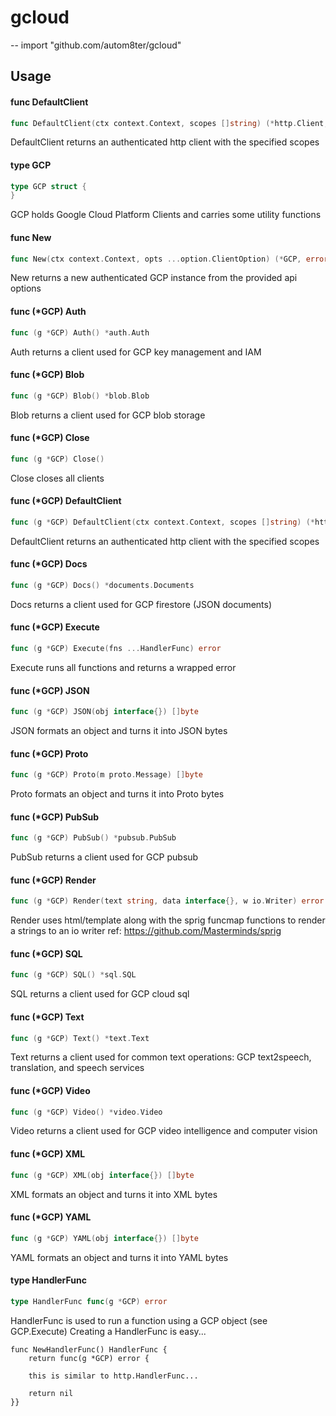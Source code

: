 # gcloud
--
    import "github.com/autom8ter/gcloud"


## Usage

#### func  DefaultClient

```go
func DefaultClient(ctx context.Context, scopes []string) (*http.Client, error)
```
DefaultClient returns an authenticated http client with the specified scopes

#### type GCP

```go
type GCP struct {
}
```

GCP holds Google Cloud Platform Clients and carries some utility functions

#### func  New

```go
func New(ctx context.Context, opts ...option.ClientOption) (*GCP, error)
```
New returns a new authenticated GCP instance from the provided api options

#### func (*GCP) Auth

```go
func (g *GCP) Auth() *auth.Auth
```
Auth returns a client used for GCP key management and IAM

#### func (*GCP) Blob

```go
func (g *GCP) Blob() *blob.Blob
```
Blob returns a client used for GCP blob storage

#### func (*GCP) Close

```go
func (g *GCP) Close()
```
Close closes all clients

#### func (*GCP) DefaultClient

```go
func (g *GCP) DefaultClient(ctx context.Context, scopes []string) (*http.Client, error)
```
DefaultClient returns an authenticated http client with the specified scopes

#### func (*GCP) Docs

```go
func (g *GCP) Docs() *documents.Documents
```
Docs returns a client used for GCP firestore (JSON documents)

#### func (*GCP) Execute

```go
func (g *GCP) Execute(fns ...HandlerFunc) error
```
Execute runs all functions and returns a wrapped error

#### func (*GCP) JSON

```go
func (g *GCP) JSON(obj interface{}) []byte
```
JSON formats an object and turns it into JSON bytes

#### func (*GCP) Proto

```go
func (g *GCP) Proto(m proto.Message) []byte
```
Proto formats an object and turns it into Proto bytes

#### func (*GCP) PubSub

```go
func (g *GCP) PubSub() *pubsub.PubSub
```
PubSub returns a client used for GCP pubsub

#### func (*GCP) Render

```go
func (g *GCP) Render(text string, data interface{}, w io.Writer) error
```
Render uses html/template along with the sprig funcmap functions to render a
strings to an io writer ref: https://github.com/Masterminds/sprig

#### func (*GCP) SQL

```go
func (g *GCP) SQL() *sql.SQL
```
SQL returns a client used for GCP cloud sql

#### func (*GCP) Text

```go
func (g *GCP) Text() *text.Text
```
Text returns a client used for common text operations: GCP text2speech,
translation, and speech services

#### func (*GCP) Video

```go
func (g *GCP) Video() *video.Video
```
Video returns a client used for GCP video intelligence and computer vision

#### func (*GCP) XML

```go
func (g *GCP) XML(obj interface{}) []byte
```
XML formats an object and turns it into XML bytes

#### func (*GCP) YAML

```go
func (g *GCP) YAML(obj interface{}) []byte
```
YAML formats an object and turns it into YAML bytes

#### type HandlerFunc

```go
type HandlerFunc func(g *GCP) error
```

HandlerFunc is used to run a function using a GCP object (see GCP.Execute)
Creating a HandlerFunc is easy...

    func NewHandlerFunc() HandlerFunc {
    	return func(g *GCP) error {

    	this is similar to http.HandlerFunc...

    	return nil
    }}
